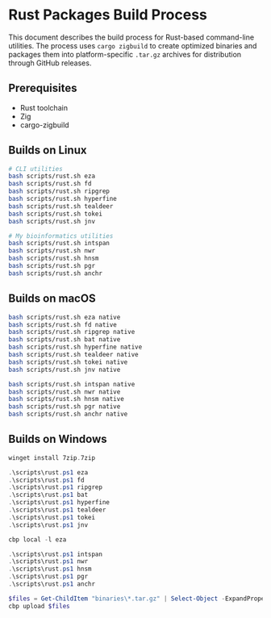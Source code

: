 # Rust Packages Build Process

This document describes the build process for Rust-based command-line utilities. The process
uses `cargo zigbuild` to create optimized binaries and packages them into
platform-specific `.tar.gz` archives for distribution through GitHub releases.

## Prerequisites

* Rust toolchain
* Zig
* cargo-zigbuild

## Builds on Linux

```bash
# CLI utilities
bash scripts/rust.sh eza
bash scripts/rust.sh fd
bash scripts/rust.sh ripgrep
bash scripts/rust.sh hyperfine
bash scripts/rust.sh tealdeer
bash scripts/rust.sh tokei
bash scripts/rust.sh jnv

# My bioinformatics utilities
bash scripts/rust.sh intspan
bash scripts/rust.sh nwr
bash scripts/rust.sh hnsm
bash scripts/rust.sh pgr
bash scripts/rust.sh anchr

```

## Builds on macOS

```bash
bash scripts/rust.sh eza native
bash scripts/rust.sh fd native
bash scripts/rust.sh ripgrep native
bash scripts/rust.sh bat native
bash scripts/rust.sh hyperfine native
bash scripts/rust.sh tealdeer native
bash scripts/rust.sh tokei native
bash scripts/rust.sh jnv native

bash scripts/rust.sh intspan native
bash scripts/rust.sh nwr native
bash scripts/rust.sh hnsm native
bash scripts/rust.sh pgr native
bash scripts/rust.sh anchr native

```

## Builds on Windows

```powershell
winget install 7zip.7zip

.\scripts\rust.ps1 eza
.\scripts\rust.ps1 fd
.\scripts\rust.ps1 ripgrep
.\scripts\rust.ps1 bat
.\scripts\rust.ps1 hyperfine
.\scripts\rust.ps1 tealdeer
.\scripts\rust.ps1 tokei
.\scripts\rust.ps1 jnv

cbp local -l eza

.\scripts\rust.ps1 intspan
.\scripts\rust.ps1 nwr
.\scripts\rust.ps1 hnsm
.\scripts\rust.ps1 pgr
.\scripts\rust.ps1 anchr

$files = Get-ChildItem "binaries\*.tar.gz" | Select-Object -ExpandProperty FullName
cbp upload $files

```
